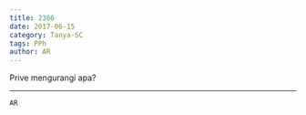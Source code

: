 ```yaml
---
title: 2366
date: 2017-06-15
category: Tanya-SC
tags: PPh
author: AR
---
```


Prive mengurangi apa?

---



`AR`
